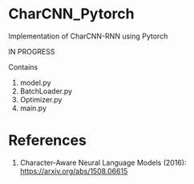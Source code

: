 # CharCNN_Pytorch
 Implementation of CharCNN-RNN using Pytorch
 
 IN PROGRESS

Contains
1. model.py
2. BatchLoader.py
3. Optimizer.py
4. main.py



# References

1. Character-Aware Neural Language Models (2016): https://arxiv.org/abs/1508.06615
